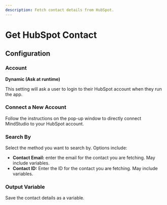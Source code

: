 ```yaml
---
description: Fetch contact details from HubSpot.
---
```


# Get HubSpot Contact

## Configuration

### Account

**Dynamic (Ask at runtime)**

This setting will ask a user to login to their HubSpot account when they run the app.

### **Connect a New Account**

Follow the instructions on the pop-up window to directly connect MindStudio to your HubSpot account.

### Search By

Select the method you want to search by. Options include:

* **Contact Email:** enter the email for the contact you are fetching. May include variables.
* **Contact ID:** Enter the ID for the contact you are fetching. May include variables.&#x20;

### Output Variable

Save the contact details as a variable.&#x20;


